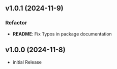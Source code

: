 ## v1.0.1 (2024-11-9)

### Refactor

- **README**: Fix Typos in package documentation

## v1.0.0 (2024-11-8)
- initial Release
